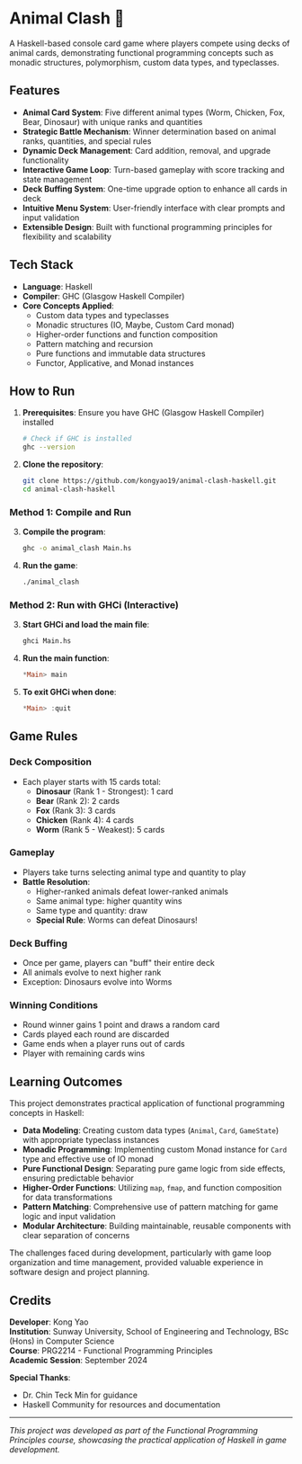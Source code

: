 # Animal Clash 🐾

A Haskell-based console card game where players compete using decks of animal cards, demonstrating functional programming concepts such as monadic structures, polymorphism, custom data types, and typeclasses.

## Features

- **Animal Card System**: Five different animal types (Worm, Chicken, Fox, Bear, Dinosaur) with unique ranks and quantities
- **Strategic Battle Mechanism**: Winner determination based on animal ranks, quantities, and special rules
- **Dynamic Deck Management**: Card addition, removal, and upgrade functionality
- **Interactive Game Loop**: Turn-based gameplay with score tracking and state management
- **Deck Buffing System**: One-time upgrade option to enhance all cards in deck
- **Intuitive Menu System**: User-friendly interface with clear prompts and input validation
- **Extensible Design**: Built with functional programming principles for flexibility and scalability

## Tech Stack

- **Language**: Haskell
- **Compiler**: GHC (Glasgow Haskell Compiler)
- **Core Concepts Applied**:
  - Custom data types and typeclasses
  - Monadic structures (IO, Maybe, Custom Card monad)
  - Higher-order functions and function composition
  - Pattern matching and recursion
  - Pure functions and immutable data structures
  - Functor, Applicative, and Monad instances

## How to Run

1. **Prerequisites**: Ensure you have GHC (Glasgow Haskell Compiler) installed
   ```bash
   # Check if GHC is installed
   ghc --version
   ```

2. **Clone the repository**:
   ```bash
   git clone https://github.com/kongyao19/animal-clash-haskell.git
   cd animal-clash-haskell
   ```

### Method 1: Compile and Run
3. **Compile the program**:
   ```bash
   ghc -o animal_clash Main.hs
   ```

4. **Run the game**:
   ```bash
   ./animal_clash
   ```

### Method 2: Run with GHCi (Interactive)
3. **Start GHCi and load the main file**:
   ```bash
   ghci Main.hs
   ```

4. **Run the main function**:
   ```haskell
   *Main> main
   ```

5. **To exit GHCi when done**:
   ```haskell
   *Main> :quit
   ```

## Game Rules

### Deck Composition
- Each player starts with 15 cards total:
  - **Dinosaur** (Rank 1 - Strongest): 1 card
  - **Bear** (Rank 2): 2 cards  
  - **Fox** (Rank 3): 3 cards
  - **Chicken** (Rank 4): 4 cards
  - **Worm** (Rank 5 - Weakest): 5 cards

### Gameplay
- Players take turns selecting animal type and quantity to play
- **Battle Resolution**:
  - Higher-ranked animals defeat lower-ranked animals
  - Same animal type: higher quantity wins
  - Same type and quantity: draw
  - **Special Rule**: Worms can defeat Dinosaurs!

### Deck Buffing
- Once per game, players can "buff" their entire deck
- All animals evolve to next higher rank
- Exception: Dinosaurs evolve into Worms

### Winning Conditions
- Round winner gains 1 point and draws a random card
- Cards played each round are discarded
- Game ends when a player runs out of cards
- Player with remaining cards wins

## Learning Outcomes

This project demonstrates practical application of functional programming concepts in Haskell:

- **Data Modeling**: Creating custom data types (`Animal`, `Card`, `GameState`) with appropriate typeclass instances
- **Monadic Programming**: Implementing custom Monad instance for `Card` type and effective use of IO monad
- **Pure Functional Design**: Separating pure game logic from side effects, ensuring predictable behavior
- **Higher-Order Functions**: Utilizing `map`, `fmap`, and function composition for data transformations
- **Pattern Matching**: Comprehensive use of pattern matching for game logic and input validation
- **Modular Architecture**: Building maintainable, reusable components with clear separation of concerns

The challenges faced during development, particularly with game loop organization and time management, provided valuable experience in software design and project planning.

## Credits

**Developer**: Kong Yao  
**Institution**: Sunway University, School of Engineering and Technology, BSc (Hons) in Computer Science  
**Course**: PRG2214 - Functional Programming Principles  
**Academic Session**: September 2024

**Special Thanks**:
- Dr. Chin Teck Min for guidance
- Haskell Community for resources and documentation

---

*This project was developed as part of the Functional Programming Principles course, showcasing the practical application of Haskell in game development.*
